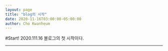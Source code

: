 ```yaml
---
layout: page
title: "blog의 시작"
date: 2020-11-16T03:00:00-05:00:00
author: Cho Kwanheum
---
```

#Start!
2020.111.16 블로그의 첫 시작이다.

---
